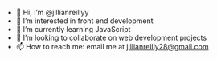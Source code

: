 - 👋 Hi, I’m @jillianreillyy
- 👀 I’m interested in front end development
- 🌱 I’m currently learning JavaScript
- 💞️ I’m looking to collaborate on web development projects
- 📫 How to reach me: email me at jillianreilly28@gmail.com

<!---
jillianreillyy/jillianreillyy is a ✨ special ✨ repository because its `README.md` (this file) appears on your GitHub profile.
You can click the Preview link to take a look at your changes.
--->
